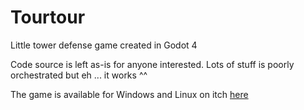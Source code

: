 # Tourtour

Little tower defense game created in Godot 4

Code source is left as-is for anyone interested. Lots of stuff is poorly orchestrated but eh ... it works ^^

The game is available for Windows and Linux on itch [here](https://mdelorme.itch.io/tourtour)